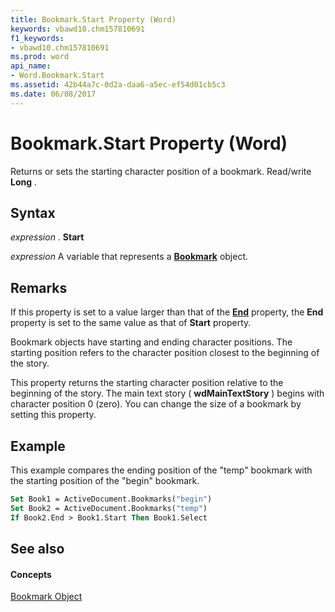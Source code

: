 ```yaml
---
title: Bookmark.Start Property (Word)
keywords: vbawd10.chm157810691
f1_keywords:
- vbawd10.chm157810691
ms.prod: word
api_name:
- Word.Bookmark.Start
ms.assetid: 42b44a7c-0d2a-daa6-a5ec-ef54d01cb5c3
ms.date: 06/08/2017
---
```



# Bookmark.Start Property (Word)

Returns or sets the starting character position of a bookmark. Read/write  **Long** .


## Syntax

 _expression_ . **Start**

 _expression_ A variable that represents a **[Bookmark](bookmark-object-word.md)** object.


## Remarks

If this property is set to a value larger than that of the  **[End](bookmark-end-property-word.md)** property, the **End** property is set to the same value as that of **Start** property.

 Bookmark objects have starting and ending character positions. The starting position refers to the character position closest to the beginning of the story.

This property returns the starting character position relative to the beginning of the story. The main text story ( **wdMainTextStory** ) begins with character position 0 (zero). You can change the size of a bookmark by setting this property.


## Example

This example compares the ending position of the "temp" bookmark with the starting position of the "begin" bookmark.


```vb
Set Book1 = ActiveDocument.Bookmarks("begin") 
Set Book2 = ActiveDocument.Bookmarks("temp") 
If Book2.End > Book1.Start Then Book1.Select
```


## See also


#### Concepts


[Bookmark Object](bookmark-object-word.md)

